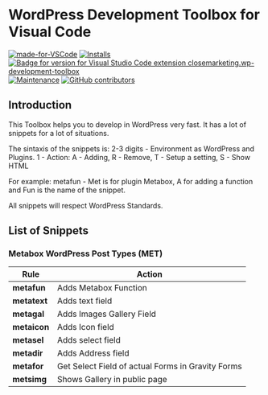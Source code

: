 # WordPress Development Toolbox for Visual Code

[![made-for-VSCode](https://img.shields.io/badge/Made%20for-VSCode-1f425f.svg)](https://code.visualstudio.com/)
[![Installs](https://marketplace.visualstudio.com/items?itemName=closemarketing.wp-development-toolbox.svg)](https://marketplace.visualstudio.com/items?itemName=closemarketing.wp-development-toolbox)
[![Badge for version for Visual Studio Code extension closemarketing.wp-development-toolbox](https://marketplace.visualstudio.com/items?itemName=closemarketing.wp-development-toolbox.svg)](https://marketplace.visualstudio.com/items?itemName=closemarketing.wp-development-toolbox)
[![Maintenance](https://img.shields.io/badge/Maintained%3F-yes-green.svg)](https://github.com/closemarketing/wp-development-toolbox/graphs/commit-activity)
[![GitHub contributors](https://img.shields.io/github/contributors/closemarketing/wp-development-toolbox.svg)](https://GitHub.com/closemarketing/wp-development-toolbox/graphs/contributors/)


## Introduction

This Toolbox helps you to develop in WordPress very fast. It has a lot of snippets for a lot of situations. 

The sintaxis of the snippets is:
2-3 digits - Environment as WordPress and Plugins.
1 - Action: A - Adding, R - Remove, T - Setup a setting, S - Show HTML

For example: 
metafun - Met is for plugin Metabox, A for adding a function and Fun is the name of the snippet. 

All snippets will respect WordPress Standards. 

## List of Snippets

### Metabox WordPress Post Types (MET) ###
| **Rule**		|	**Action**     |
| ------------------- |------------------------------------------------------------------|
| **metafun**	|	Adds Metabox Function 
| **metatext**	| 	Adds text field
| **metagal**	| 	Adds Images Gallery Field
| **metaicon**	| 	Adds Icon field
| **metasel**	| 	Adds select field
| **metadir**	| 	Adds Address field
| **metafor**	| 	Get Select Field of actual Forms in Gravity Forms
| **metsimg**	| 	Shows Gallery in public page